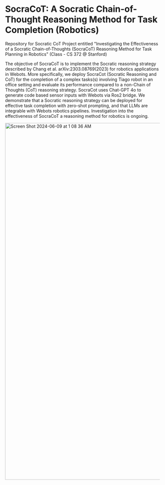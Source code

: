 # SocraCoT: A Socratic Chain-of-Thought Reasoning Method for Task Completion (Robotics)

Repository for Socratic CoT Project entitled "Investigating the Effectiveness of a Socratic Chain-of-Thoughts (SocraCoT) Reasoning Method for Task Planning in Robotics" (Class - CS 372 @ Stanford)

The objective of SocraCoT is to implement the Socratic reasoning strategy described by Chang et al. arXiv:2303.08769(2023) for robotics applications in Webots. More specifically, we deploy SocraCot (Socratic Reasoning and CoT) for the completion of a complex tasks(s) involving Tiago robot in an office setting and evaluate its performance compared to a non-Chain of Thoughts (CoT) reasoning strategy. SocraCot uses Chat-GPT 4o to generate code based sensor inputs with Webots via Ros2 bridge. We demonstrate that a Socratic reasoning strategy can be deployed for effective task completion with zero-shot prompting, and that LLMs are integrable with Webots robotics pipelines. Investigation into the effectiveness of SocraCoT a reasoning method for robotics is ongoing. 


<img width="1158" alt="Screen Shot 2024-06-09 at 1 08 36 AM" src="https://github.com/CharlesXu1124/Socracot/assets/152748112/04224443-7c71-4c97-aa57-e13ce06aca37">
